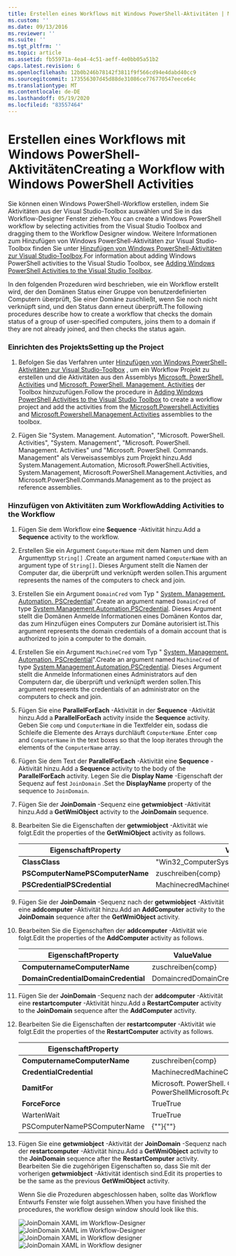 ```yaml
---
title: Erstellen eines Workflows mit Windows PowerShell-Aktivitäten | Microsoft-Dokumentation
ms.custom: ''
ms.date: 09/13/2016
ms.reviewer: ''
ms.suite: ''
ms.tgt_pltfrm: ''
ms.topic: article
ms.assetid: fb55971a-4ea4-4c51-aeff-4e0bb05a51b2
caps.latest.revision: 6
ms.openlocfilehash: 12b0b246b78142f3811f9f566cd94e4dabd40cc9
ms.sourcegitcommit: 173556307d45d88de31086ce776770547eece64c
ms.translationtype: MT
ms.contentlocale: de-DE
ms.lasthandoff: 05/19/2020
ms.locfileid: "83557464"
---
```

# <a name="creating-a-workflow-with-windows-powershell-activities"></a><span data-ttu-id="57808-102">Erstellen eines Workflows mit Windows PowerShell-Aktivitäten</span><span class="sxs-lookup"><span data-stu-id="57808-102">Creating a Workflow with Windows PowerShell Activities</span></span>

<span data-ttu-id="57808-103">Sie können einen Windows PowerShell-Workflow erstellen, indem Sie Aktivitäten aus der Visual Studio-Toolbox auswählen und Sie in das Workflow-Designer Fenster ziehen.</span><span class="sxs-lookup"><span data-stu-id="57808-103">You can create a Windows PowerShell workflow by selecting activities from the Visual Studio Toolbox and dragging them to the Workflow Designer window.</span></span> <span data-ttu-id="57808-104">Weitere Informationen zum Hinzufügen von Windows PowerShell-Aktivitäten zur Visual Studio-Toolbox finden Sie unter [Hinzufügen von Windows PowerShell-Aktivitäten zur Visual Studio-Toolbox](./adding-windows-powershell-activities-to-the-visual-studio-toolbox.md).</span><span class="sxs-lookup"><span data-stu-id="57808-104">For information about adding Windows PowerShell activities to the Visual Studio Toolbox, see [Adding Windows PowerShell Activities to the Visual Studio Toolbox](./adding-windows-powershell-activities-to-the-visual-studio-toolbox.md).</span></span>

<span data-ttu-id="57808-105">In den folgenden Prozeduren wird beschrieben, wie ein Workflow erstellt wird, der den Domänen Status einer Gruppe von benutzerdefinierten Computern überprüft, Sie einer Domäne zuschließt, wenn Sie noch nicht verknüpft sind, und den Status dann erneut überprüft.</span><span class="sxs-lookup"><span data-stu-id="57808-105">The following procedures describe how to create a workflow that checks the domain status of a group of user-specified computers, joins them to a domain if they are not already joined, and then checks the status again.</span></span>

### <a name="setting-up-the-project"></a><span data-ttu-id="57808-106">Einrichten des Projekts</span><span class="sxs-lookup"><span data-stu-id="57808-106">Setting up the Project</span></span>

1. <span data-ttu-id="57808-107">Befolgen Sie das Verfahren unter [Hinzufügen von Windows PowerShell-Aktivitäten zur Visual Studio-Toolbox](./adding-windows-powershell-activities-to-the-visual-studio-toolbox.md) , um ein Workflow Projekt zu erstellen und die Aktivitäten aus den Assemblys [Microsoft. PowerShell. Activities](/dotnet/api/Microsoft.PowerShell.Activities) und [Microsoft. PowerShell. Management. Activities](/dotnet/api/Microsoft.PowerShell.Management.Activities) der Toolbox hinzuzufügen.</span><span class="sxs-lookup"><span data-stu-id="57808-107">Follow the procedure in [Adding Windows PowerShell Activities to the Visual Studio Toolbox](./adding-windows-powershell-activities-to-the-visual-studio-toolbox.md) to create a workflow project and add the activities from the [Microsoft.Powershell.Activities](/dotnet/api/Microsoft.PowerShell.Activities) and [Microsoft.Powershell.Management.Activities](/dotnet/api/Microsoft.PowerShell.Management.Activities) assemblies to the toolbox.</span></span>

2. <span data-ttu-id="57808-108">Fügen Sie "System. Management. Automation", "Microsoft. PowerShell. Activities", "System. Management", "Microsoft. PowerShell. Management. Activities" und "Microsoft. PowerShell. Commands. Management" als Verweisassemblys zum Projekt hinzu.</span><span class="sxs-lookup"><span data-stu-id="57808-108">Add System.Management.Automation, Microsoft.PowerShell.Activities, System.Management, Microsoft.PowerShell.Management.Activities, and Microsoft.PowerShell.Commands.Management as to the project as reference assemblies.</span></span>

### <a name="adding-activities-to-the-workflow"></a><span data-ttu-id="57808-109">Hinzufügen von Aktivitäten zum Workflow</span><span class="sxs-lookup"><span data-stu-id="57808-109">Adding Activities to the Workflow</span></span>

1. <span data-ttu-id="57808-110">Fügen Sie dem Workflow eine **Sequence** -Aktivität hinzu.</span><span class="sxs-lookup"><span data-stu-id="57808-110">Add a **Sequence** activity to the workflow.</span></span>

2. <span data-ttu-id="57808-111">Erstellen Sie ein Argument `ComputerName` mit dem Namen und dem Argumenttyp `String[]` .</span><span class="sxs-lookup"><span data-stu-id="57808-111">Create an argument named `ComputerName` with an argument type of `String[]`.</span></span> <span data-ttu-id="57808-112">Dieses Argument stellt die Namen der Computer dar, die überprüft und verknüpft werden sollen.</span><span class="sxs-lookup"><span data-stu-id="57808-112">This argument represents the names of the computers to check and join.</span></span>

3. <span data-ttu-id="57808-113">Erstellen Sie ein Argument `DomainCred` vom Typ " [System. Management. Automation. PSCredential](/dotnet/api/System.Management.Automation.PSCredential)".</span><span class="sxs-lookup"><span data-stu-id="57808-113">Create an argument named `DomainCred` of type [System.Management.Automation.PSCredential](/dotnet/api/System.Management.Automation.PSCredential).</span></span> <span data-ttu-id="57808-114">Dieses Argument stellt die Domänen Anmelde Informationen eines Domänen Kontos dar, das zum Hinzufügen eines Computers zur Domäne autorisiert ist.</span><span class="sxs-lookup"><span data-stu-id="57808-114">This argument represents the domain credentials of a domain account that is authorized to join a computer to the domain.</span></span>

4. <span data-ttu-id="57808-115">Erstellen Sie ein Argument `MachineCred` vom Typ " [System. Management. Automation. PSCredential](/dotnet/api/System.Management.Automation.PSCredential)".</span><span class="sxs-lookup"><span data-stu-id="57808-115">Create an argument named `MachineCred` of type [System.Management.Automation.PSCredential](/dotnet/api/System.Management.Automation.PSCredential).</span></span> <span data-ttu-id="57808-116">Dieses Argument stellt die Anmelde Informationen eines Administrators auf den Computern dar, die überprüft und verknüpft werden sollen.</span><span class="sxs-lookup"><span data-stu-id="57808-116">This argument represents the credentials of an administrator on the computers to check and join.</span></span>

5. <span data-ttu-id="57808-117">Fügen Sie eine **ParallelForEach** -Aktivität in der **Sequence** -Aktivität hinzu.</span><span class="sxs-lookup"><span data-stu-id="57808-117">Add a **ParallelForEach** activity inside the **Sequence** activity.</span></span> <span data-ttu-id="57808-118">Geben Sie `comp` und `ComputerName` in die Textfelder ein, sodass die Schleife die Elemente des Arrays durchläuft `ComputerName` .</span><span class="sxs-lookup"><span data-stu-id="57808-118">Enter `comp` and `ComputerName` in the text boxes so that the loop iterates through the elements of the `ComputerName` array.</span></span>

6. <span data-ttu-id="57808-119">Fügen Sie dem Text der **ParallelForEach** -Aktivität eine **Sequence** -Aktivität hinzu.</span><span class="sxs-lookup"><span data-stu-id="57808-119">Add a **Sequence** activity to the body of the **ParallelForEach** activity.</span></span> <span data-ttu-id="57808-120">Legen Sie die **Display Name** -Eigenschaft der Sequenz auf fest `JoinDomain` .</span><span class="sxs-lookup"><span data-stu-id="57808-120">Set the **DisplayName** property of the sequence to `JoinDomain`.</span></span>

7. <span data-ttu-id="57808-121">Fügen Sie der **JoinDomain** -Sequenz eine **getwmiobject** -Aktivität hinzu.</span><span class="sxs-lookup"><span data-stu-id="57808-121">Add a **GetWmiObject** activity to the **JoinDomain** sequence.</span></span>

8. <span data-ttu-id="57808-122">Bearbeiten Sie die Eigenschaften der **getwmiobject** -Aktivität wie folgt.</span><span class="sxs-lookup"><span data-stu-id="57808-122">Edit the properties of the **GetWmiObject** activity as follows.</span></span>

   |<span data-ttu-id="57808-123">Eigenschaft</span><span class="sxs-lookup"><span data-stu-id="57808-123">Property</span></span>|<span data-ttu-id="57808-124">Value</span><span class="sxs-lookup"><span data-stu-id="57808-124">Value</span></span>|
   |--------------|-----------|
   |<span data-ttu-id="57808-125">**Class**</span><span class="sxs-lookup"><span data-stu-id="57808-125">**Class**</span></span>|<span data-ttu-id="57808-126">"Win32_ComputerSystem"</span><span class="sxs-lookup"><span data-stu-id="57808-126">"Win32_ComputerSystem"</span></span>|
   |<span data-ttu-id="57808-127">**PSComputerName**</span><span class="sxs-lookup"><span data-stu-id="57808-127">**PSComputerName**</span></span>|<span data-ttu-id="57808-128">zuschreiben</span><span class="sxs-lookup"><span data-stu-id="57808-128">{comp}</span></span>|
   |<span data-ttu-id="57808-129">**PSCredential**</span><span class="sxs-lookup"><span data-stu-id="57808-129">**PSCredential**</span></span>|<span data-ttu-id="57808-130">Machinecred</span><span class="sxs-lookup"><span data-stu-id="57808-130">MachineCred</span></span>|

9. <span data-ttu-id="57808-131">Fügen Sie der **JoinDomain** -Sequenz nach der **getwmiobject** -Aktivität eine **addcomputer** -Aktivität hinzu.</span><span class="sxs-lookup"><span data-stu-id="57808-131">Add an **AddComputer** activity to the **JoinDomain** sequence after the **GetWmiObject** activity.</span></span>

10. <span data-ttu-id="57808-132">Bearbeiten Sie die Eigenschaften der **addcomputer** -Aktivität wie folgt.</span><span class="sxs-lookup"><span data-stu-id="57808-132">Edit the properties of the **AddComputer** activity as follows.</span></span>

    |<span data-ttu-id="57808-133">Eigenschaft</span><span class="sxs-lookup"><span data-stu-id="57808-133">Property</span></span>|<span data-ttu-id="57808-134">Value</span><span class="sxs-lookup"><span data-stu-id="57808-134">Value</span></span>|
    |--------------|-----------|
    |<span data-ttu-id="57808-135">**Computername**</span><span class="sxs-lookup"><span data-stu-id="57808-135">**ComputerName**</span></span>|<span data-ttu-id="57808-136">zuschreiben</span><span class="sxs-lookup"><span data-stu-id="57808-136">{comp}</span></span>|
    |<span data-ttu-id="57808-137">**DomainCredential**</span><span class="sxs-lookup"><span data-stu-id="57808-137">**DomainCredential**</span></span>|<span data-ttu-id="57808-138">Domaincred</span><span class="sxs-lookup"><span data-stu-id="57808-138">DomainCred</span></span>|

11. <span data-ttu-id="57808-139">Fügen Sie der **JoinDomain** -Sequenz nach der **addcomputer** -Aktivität eine **restartcomputer** -Aktivität hinzu.</span><span class="sxs-lookup"><span data-stu-id="57808-139">Add a **RestartComputer** activity to the **JoinDomain** sequence after the **AddComputer** activity.</span></span>

12. <span data-ttu-id="57808-140">Bearbeiten Sie die Eigenschaften der **restartcomputer** -Aktivität wie folgt.</span><span class="sxs-lookup"><span data-stu-id="57808-140">Edit the properties of the **RestartComputer** activity as follows.</span></span>

    |<span data-ttu-id="57808-141">Eigenschaft</span><span class="sxs-lookup"><span data-stu-id="57808-141">Property</span></span>|<span data-ttu-id="57808-142">Value</span><span class="sxs-lookup"><span data-stu-id="57808-142">Value</span></span>|
    |--------------|-----------|
    |<span data-ttu-id="57808-143">**Computername**</span><span class="sxs-lookup"><span data-stu-id="57808-143">**ComputerName**</span></span>|<span data-ttu-id="57808-144">zuschreiben</span><span class="sxs-lookup"><span data-stu-id="57808-144">{comp}</span></span>|
    |<span data-ttu-id="57808-145">**Credential**</span><span class="sxs-lookup"><span data-stu-id="57808-145">**Credential**</span></span>|<span data-ttu-id="57808-146">Machinecred</span><span class="sxs-lookup"><span data-stu-id="57808-146">MachineCred</span></span>|
    |<span data-ttu-id="57808-147">**Damit**</span><span class="sxs-lookup"><span data-stu-id="57808-147">**For**</span></span>|<span data-ttu-id="57808-148">Microsoft. PowerShell. Commands. waitforservicetypes. PowerShell</span><span class="sxs-lookup"><span data-stu-id="57808-148">Microsoft.PowerShell.Commands.WaitForServiceTypes.PowerShell</span></span>|
    |<span data-ttu-id="57808-149">**Force**</span><span class="sxs-lookup"><span data-stu-id="57808-149">**Force**</span></span>|<span data-ttu-id="57808-150">True</span><span class="sxs-lookup"><span data-stu-id="57808-150">True</span></span>|
    |<span data-ttu-id="57808-151">Warten</span><span class="sxs-lookup"><span data-stu-id="57808-151">Wait</span></span>|<span data-ttu-id="57808-152">True</span><span class="sxs-lookup"><span data-stu-id="57808-152">True</span></span>|
    |<span data-ttu-id="57808-153">PSComputerName</span><span class="sxs-lookup"><span data-stu-id="57808-153">PSComputerName</span></span>|<span data-ttu-id="57808-154">{""}</span><span class="sxs-lookup"><span data-stu-id="57808-154">{""}</span></span>|

13. <span data-ttu-id="57808-155">Fügen Sie eine **getwmiobject** -Aktivität der **JoinDomain** -Sequenz nach der **restartcomputer** -Aktivität hinzu.</span><span class="sxs-lookup"><span data-stu-id="57808-155">Add a **GetWmiObject** activity to the **JoinDomain** sequence after the **RestartComputer** activity.</span></span> <span data-ttu-id="57808-156">Bearbeiten Sie die zugehörigen Eigenschaften so, dass Sie mit der vorherigen **getwmiobject** -Aktivität identisch sind.</span><span class="sxs-lookup"><span data-stu-id="57808-156">Edit its properties to be the same as the previous **GetWmiObject** activity.</span></span>

    <span data-ttu-id="57808-157">Wenn Sie die Prozeduren abgeschlossen haben, sollte das Workflow Entwurfs Fenster wie folgt aussehen.</span><span class="sxs-lookup"><span data-stu-id="57808-157">When you have finished the procedures, the workflow design window should look like this.</span></span>

    <span data-ttu-id="57808-158">![JoinDomain XAML im Workflow-Designer ](media/creating-a-workflow-with-windows-powershell-activities/joindomainworkflow.png)
     ![JoinDomain XAML im Workflow-Designer](media/creating-a-workflow-with-windows-powershell-activities/joindomainworkflow.png "Joindomainworkflow")</span><span class="sxs-lookup"><span data-stu-id="57808-158">![JoinDomain XAML in Workflow designer](media/creating-a-workflow-with-windows-powershell-activities/joindomainworkflow.png)
![JoinDomain XAML in Workflow designer](media/creating-a-workflow-with-windows-powershell-activities/joindomainworkflow.png "JoinDomainWorkflow")</span></span>
